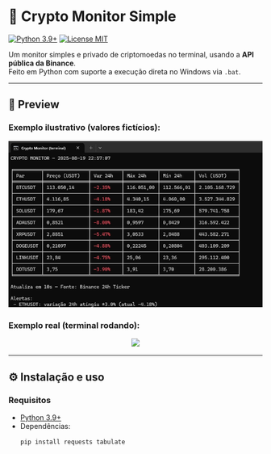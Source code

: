 # 🚀 Crypto Monitor Simple

[![Python 3.9+](https://img.shields.io/badge/Python-3.9+-blue.svg)](https://www.python.org/downloads/)
[![License MIT](https://img.shields.io/badge/License-MIT-green.svg)](LICENSE)

Um monitor simples e privado de criptomoedas no terminal, usando a **API pública da Binance**.  
Feito em Python com suporte a execução direta no Windows via `.bat`.

---

## 📸 Preview

### Exemplo ilustrativo (valores fictícios):
<p align="center">
  <img src="docs/cripto-visual.jpg" width="600">
</p>

### Exemplo real (terminal rodando):
<p align="center">
  <img src="docs/screenshot.png" width="600">
</p>

---

## ⚙️ Instalação e uso

### Requisitos
- [Python 3.9+](https://www.python.org/downloads/)
- Dependências:
  ```bash
  pip install requests tabulate
